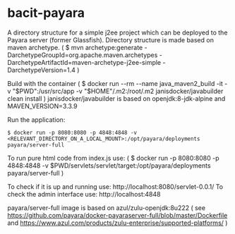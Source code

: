 # bacit-payara
A directory structure for a simple j2ee project which can be deployed to the Payara server (former Glassfish). Directory structure is made based on maven archetype. 
(
    $ mvn archetype:generate -DarchetypeGroupId=org.apache.maven.archetypes -DarchetypeArtifactId=maven-archetype-j2ee-simple -DarchetypeVersion=1.4
)



Build with the container 
(
    $ docker run --rm --name java_maven2_build -it -v "$PWD":/usr/src/app  -v "$HOME"/.m2:/root/.m2 janisdocker/javabuilder clean install
)
janisdocker/javabuilder is based on openjdk:8-jdk-alpine and MAVEN_VERSION=3.3.9


Run the application:

    $ docker run -p 8080:8080 -p 4848:4848 -v <RELEVANT_DIRECTORY_ON_A_LOCAL_MOUNT>:/opt/payara/deployments payara/server-full


To run pure html code from index.js use:
(
    $ docker run -p 8080:8080 -p 4848:4848 -v $PWD/servlets/servlet/target:/opt/payara/deployments payara/server-full
)

To check if it is up and running use:
    http://localhost:8080/servlet-0.0.1/
To check the admin interface use:
    http://localhost:4848

payara/server-full image is based on azul/zulu-openjdk:8u222 
(
    see https://github.com/payara/docker-payaraserver-full/blob/master/Dockerfile and  https://www.azul.com/products/zulu-enterprise/supported-platforms/
)
